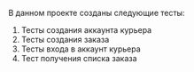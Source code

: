 В данном проекте созданы следующие тесты:
1. Тесты создания аккаунта курьера
2. Тесты создания заказа
3. Тесты входа в аккаунт курьера
4. Тест получения списка заказа